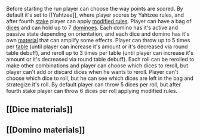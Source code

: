 Before starting the run player can choose the way points are scored. By default it's set to [[Yahtzee]], where player scores by Yahtzee rules, and after fourth [stake](Stakes) player can apply [modified rules](Yahtzee+).
Player can have a bag of [dices](Dices.md) and can hold up to 7 [dominoes](Dominoes.md). Each domino has it's active and passive state depending on orientation, and each dice and domino has it's own [material](Materials) that can amplify some effects.
Player can throw up to 5 times per [table](Tables) (until player can increase it's amount or it's decreased via round table debuff), and reroll up to 3 times per table (until player can increase it's amount or it's decreased via round table debuff). Each roll can be rerolled to make other combinations and player can choose which dices to reroll, but player can't add or discard dices when he wants to reroll.
Player can't choose which dice to roll, but he can see which dices are left in the bag and strategize it's roll. By default player can throw 5 dices per roll, but after fourth stake player can throw 6 dices per roll applying modified rules.
## [[Dice materials]]
## [[Domino materials]]
